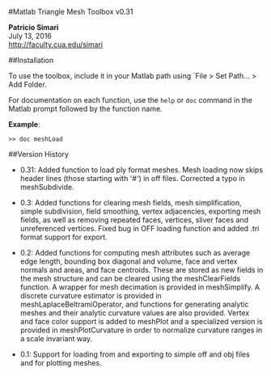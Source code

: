 #Matlab Triangle Mesh Toolbox v0.31

**Patricio Simari**  
July 13, 2016  
<http://faculty.cua.edu/simari>

##Installation

To use the toolbox, include it in your Matlab path using `File > Set Path… > Add Folder.

For documentation on each function, use the `help` or `doc` command in the Matlab prompt followed by the function name.

**Example**:

`>> doc meshLoad`

##Version History

* 0.31: Added function to load ply format meshes. Mesh loading now skips header lines (those starting with '#') in off files. Corrected a typo in meshSubdivide.

* 0.3: Added functions for clearing mesh fields, mesh simplification, simple subdivision, field smoothing, vertex adjacencies, exporting mesh fields, as well as removing repeated faces, vertices, sliver faces and unreferenced vertices. Fixed bug in OFF loading function and added .tri format support for export.

* 0.2: Added functions for computing mesh attributes such as average edge length, bounding box diagonal and volume, face and vertex normals and areas, and face centroids. These are stored as new fields in the mesh structure and can be cleared using the meshClearFields function. A wrapper for mesh decimation is provided in meshSimplify. A discrete curvature estimator is provided in meshLaplaceBeltramiOperator, and functions for generating analytic meshes and their analytic curvature values are also provided. Vertex and face color support is added to meshPlot and a specialized version is provided in meshPlotCurvature in order to normalize curvature ranges in a scale invariant way.

* 0.1: Support for loading from and exporting to simple off and obj files and for plotting meshes.
